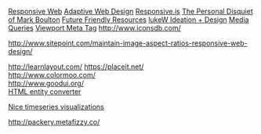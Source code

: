 [Responsive Web](http://www.abookapart.com/products/responsive-web-design)
[Adaptive Web Design](http://easy-readers.net/books/adaptive-web-design/)
[Responsive.is](http://responsive.is/)
[The Personal Disquiet of Mark Boulton](http://www.markboulton.co.uk/)
[Future Friendly Resources](http://futurefriend.ly/resources.html)
[lukeW Ideation + Design](http://www.lukew.com/)
[Media Queries](http://mediaqueri.es/)
[Viewport Meta Tag](https://developer.mozilla.org/en-US/docs/Mozilla/Mobile/Viewport_meta_tag)
http://www.iconsdb.com/ <br>

http://www.sitepoint.com/maintain-image-aspect-ratios-responsive-web-design/

http://learnlayout.com/
https://placeit.net/ <br>
http://www.colormoo.com/ <br>
http://www.goodui.org/ <br>
[HTML entity converter](http://www.evotech.net/articles/testjsentities.html)

[Nice timeseries visualizations](http://metricsgraphicsjs.org/examples.htm)

http://packery.metafizzy.co/
